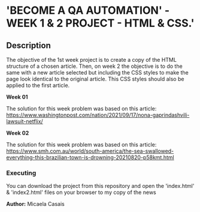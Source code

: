 # 'BECOME A QA AUTOMATION' - WEEK 1 & 2 PROJECT  - HTML & CSS.'
## Description

The objective of the 1st week project is to create a copy of the HTML structure of a chosen article. Then, on week 2 the objective is to do the same with a new article selected but including the CSS styles to make the page look identical to the original article.
This CSS styles should also be applied to the first article.

**Week 01**

The solution for this week problem was based on this article: https://www.washingtonpost.com/nation/2021/09/17/nona-gaprindashvili-lawsuit-netflix/

**Week 02**

The solution for this week problem was based on this article: https://www.smh.com.au/world/south-america/the-sea-swallowed-everything-this-brazilian-town-is-drowning-20210820-p58kmt.html

### Executing 
You can download the project from this repository and open the 'index.html' & 'index2.html' files on your browser to my copy of the news

**Author:** Micaela Casais

